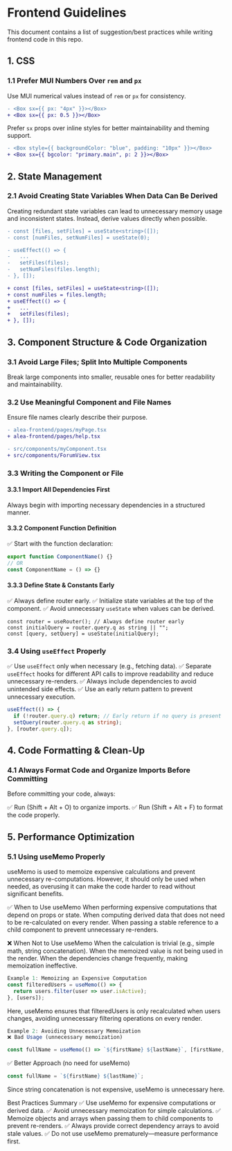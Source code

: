 # Frontend Guidelines

This document contains a list of suggestion/best practices while writing frontend code in this repo.

## 1. CSS

### 1.1 Prefer MUI Numbers Over `rem` and `px`

Use MUI numerical values instead of `rem` or `px` for consistency.

```diff
- <Box sx={{ px: "4px" }}></Box>
+ <Box sx={{ px: 0.5 }}></Box>
```

Prefer `sx` props over inline styles for better maintainability and theming support.

```diff
- <Box style={{ backgroundColor: "blue", padding: "10px" }}></Box>
+ <Box sx={{ bgcolor: "primary.main", p: 2 }}></Box>
```

## 2. State Management

### 2.1 Avoid Creating State Variables When Data Can Be Derived

Creating redundant state variables can lead to unnecessary memory usage and inconsistent states. Instead, derive values directly when possible.

```diff
- const [files, setFiles] = useState<string>([]);
- const [numFiles, setNumFiles] = useState(0);

- useEffect(() => {
-   ...
-   setFiles(files);
-   setNumFiles(files.length);
- }, []);

+ const [files, setFiles] = useState<string>([]);
+ const numFiles = files.length;
+ useEffect(() => {
+   ...
+   setFiles(files);
+ }, []);
```

## 3. Component Structure & Code Organization

### 3.1 Avoid Large Files; Split Into Multiple Components

Break large components into smaller, reusable ones for better readability and maintainability.

### 3.2 Use Meaningful Component and File Names

Ensure file names clearly describe their purpose.

```diff
- alea-frontend/pages/myPage.tsx
+ alea-frontend/pages/help.tsx

- src/components/myComponent.tsx
+ src/components/ForumView.tsx
```

### 3.3 Writing the Component or File

#### 3.3.1 Import All Dependencies First

Always begin with importing necessary dependencies in a structured manner.

#### 3.3.2 Component Function Definition

✅ Start with the function declaration:

```ts
export function ComponentName() {}
// OR
const ComponentName = () => {}
```

#### 3.3.3 Define State & Constants Early

✅ Always define router early.
✅ Initialize state variables at the top of the component.
✅ Avoid unnecessary `useState` when values can be derived.

```
const router = useRouter(); // Always define router early
const initialQuery = router.query.q as string || "";
const [query, setQuery] = useState(initialQuery);
```

### 3.4 Using `useEffect` Properly

✅ Use `useEffect` only when necessary (e.g., fetching data).
✅ Separate `useEffect` hooks for different API calls to improve readability and reduce unnecessary re-renders.
✅ Always include dependencies to avoid unintended side effects.
✅ Use an early return pattern to prevent unnecessary execution.

```ts
useEffect(() => {
  if (!router.query.q) return; // Early return if no query is present
  setQuery(router.query.q as string);
}, [router.query.q]);
```

## 4. Code Formatting & Clean-Up

### 4.1 Always Format Code and Organize Imports Before Committing

Before committing your code, always:

✅ Run (Shift + Alt + O) to organize imports.
✅ Run (Shift + Alt + F) to format the code properly.

## 5. Performance Optimization

### 5.1 Using useMemo Properly
useMemo is used to memoize expensive calculations and prevent unnecessary re-computations. 
However, it should only be used when needed, as overusing it can make the code harder to read without significant benefits.

✅ When to Use useMemo
When performing expensive computations that depend on props or state.
When computing derived data that does not need to be re-calculated on every render.
When passing a stable reference to a child component to prevent unnecessary re-renders.

❌ When Not to Use useMemo
When the calculation is trivial (e.g., simple math, string concatenation).
When the memoized value is not being used in the render.
When the dependencies change frequently, making memoization ineffective.

```ts
Example 1: Memoizing an Expensive Computation
const filteredUsers = useMemo(() => {
  return users.filter(user => user.isActive);
}, [users]);
```
Here, useMemo ensures that filteredUsers is only recalculated when users changes, avoiding unnecessary filtering operations on every render.

```ts
Example 2: Avoiding Unnecessary Memoization
❌ Bad Usage (unnecessary memoization)

const fullName = useMemo(() => `${firstName} ${lastName}`, [firstName, lastName]);
```
✅ Better Approach (no need for useMemo)
```ts
const fullName = `${firstName} ${lastName}`;
```
Since string concatenation is not expensive, useMemo is unnecessary here.


Best Practices Summary
✅ Use useMemo for expensive computations or derived data.
✅ Avoid unnecessary memoization for simple calculations.
✅ Memoize objects and arrays when passing them to child components to prevent re-renders.
✅ Always provide correct dependency arrays to avoid stale values.
✅ Do not use useMemo prematurely—measure performance first.